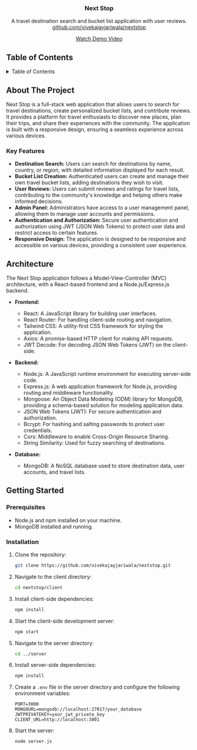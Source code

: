 <div align="center">
  
<h3 align="center">Next Stop</h3>

  <p align="center">
    A travel destination search and bucket list application with user reviews.
    <br />
     <a href="https://github.com/vivekajayjariwala/nextstop">github.com/vivekajayjariwala/nextstop</a>
  </p>
</div>

<!-- REMOVE THIS IF YOU DON'T HAVE A DEMO -->
<!-- TIP: You can alternatively directly upload a video up to 100MB by dropping it in while editing the README on GitHub. This displays a video player directly on GitHub instead of making it so that you have to click an image/link -->
<div align="center">
  <a href="https://youtu.be/JN5ZydEXF6s">
<!--     <img src="https://github.com/user-attachments/assets/f45c9ee9-ad2f-40f4-bb60-e9bbd1472c45" alt="Project Demo"> -->
    <p>Watch Demo Video</p>
  </a>
</div>

## Table of Contents

<details>
  <summary>Table of Contents</summary>
  <ol>
    <li>
      <a href="#about-the-project">About The Project</a>
      <ul>
        <li><a href="#key-features">Key Features</a></li>
      </ul>
    </li>
    <li><a href="#architecture">Architecture</a></li>
    <li>
      <a href="#getting-started">Getting Started</a>
      <ul>
        <li><a href="#prerequisites">Prerequisites</a></li>
        <li><a href="#installation">Installation</a></li>
      </ul>
    </li>
    <li><a href="#acknowledgments">Acknowledgments</a></li>
  </ol>
</details>

## About The Project

Next Stop is a full-stack web application that allows users to search for travel destinations, create personalized bucket lists, and contribute reviews. It provides a platform for travel enthusiasts to discover new places, plan their trips, and share their experiences with the community. The application is built with a responsive design, ensuring a seamless experience across various devices.

### Key Features

- **Destination Search:** Users can search for destinations by name, country, or region, with detailed information displayed for each result.
- **Bucket List Creation:** Authenticated users can create and manage their own travel bucket lists, adding destinations they wish to visit.
- **User Reviews:** Users can submit reviews and ratings for travel lists, contributing to the community's knowledge and helping others make informed decisions.
- **Admin Panel:** Administrators have access to a user management panel, allowing them to manage user accounts and permissions.
- **Authentication and Authorization:** Secure user authentication and authorization using JWT (JSON Web Tokens) to protect user data and restrict access to certain features.
- **Responsive Design:** The application is designed to be responsive and accessible on various devices, providing a consistent user experience.

## Architecture

The Next Stop application follows a Model-View-Controller (MVC) architecture, with a React-based frontend and a Node.js/Express.js backend.

- **Frontend:**
    - React: A JavaScript library for building user interfaces.
    - React Router: For handling client-side routing and navigation.
    - Tailwind CSS: A utility-first CSS framework for styling the application.
    - Axios: A promise-based HTTP client for making API requests.
    - JWT Decode: For decoding JSON Web Tokens (JWT) on the client-side.

- **Backend:**
    - Node.js: A JavaScript runtime environment for executing server-side code.
    - Express.js: A web application framework for Node.js, providing routing and middleware functionality.
    - Mongoose: An Object Data Modeling (ODM) library for MongoDB, providing a schema-based solution for modeling application data.
    - JSON Web Tokens (JWT): For secure authentication and authorization.
    - Bcrypt: For hashing and salting passwords to protect user credentials.
    - Cors: Middleware to enable Cross-Origin Resource Sharing.
    - String Similarity: Used for fuzzy searching of destinations.

- **Database:**
    - MongoDB: A NoSQL database used to store destination data, user accounts, and travel lists.

## Getting Started

### Prerequisites

- Node.js and npm installed on your machine.
- MongoDB installed and running.

### Installation

1. Clone the repository:
   ```sh
   git clone https://github.com/vivekajayjariwala/nextstop.git
   ```

2. Navigate to the client directory:
   ```sh
   cd nextstop/client
   ```

3. Install client-side dependencies:
   ```sh
   npm install
   ```

4. Start the client-side development server:
   ```sh
   npm start
   ```

5. Navigate to the server directory:
   ```sh
   cd ../server
   ```

6. Install server-side dependencies:
   ```sh
   npm install
   ```

7. Create a `.env` file in the server directory and configure the following environment variables:
   ```
   PORT=3000
   MONGOURL=mongodb://localhost:27017/your_database
   JWTPRIVATEKEY=your_jwt_private_key
   CLIENT_URL=http://localhost:3001
   ```

8. Start the server:
   ```sh
   node server.js
   ```
